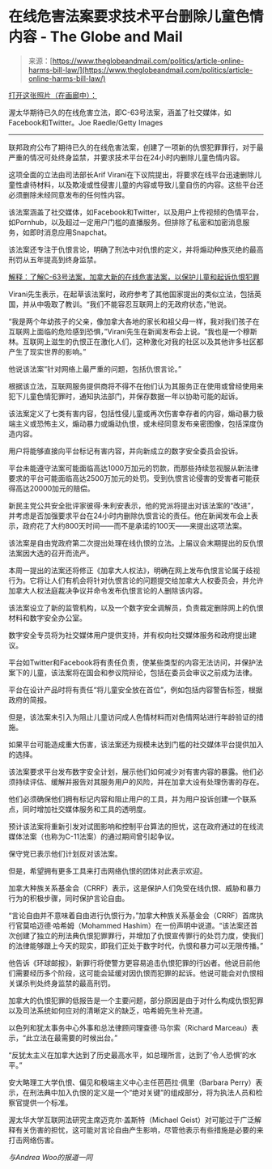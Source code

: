 <!--yml

category: 未分类

date: 2024-05-29 13:26:15

-->

# 在线危害法案要求技术平台删除儿童色情内容 - The Globe and Mail

> 来源：[https://www.theglobeandmail.com/politics/article-online-harms-bill-law/](https://www.theglobeandmail.com/politics/article-online-harms-bill-law/)

[打开这张照片（在画廊中）：](https://www.theglobeandmail.com/resizer/v2/A2762DUKYFG5VLS2AZP6SWI7VM.jpg?auth=8302ec54309331c314563f6136d2e49fc96dcca9503bd7acccff20714f67291d&width=600&quality=80)

渥太华期待已久的在线危害立法，即C-63号法案，涵盖了社交媒体，如Facebook和Twitter。Joe Raedle/Getty Images

* * *

联邦政府公布了期待已久的在线危害法案，创建了一项新的仇恨犯罪罪行，对于最严重的情况可处终身监禁，并要求技术平台在24小时内删除儿童色情内容。

这项全面的立法由司法部长Arif Virani在下议院提出，将要求在线平台迅速删除儿童性虐待材料，以及欺凌或性侵害儿童的内容或导致儿童自伤的内容。这些平台还必须删除未经同意发布的任何性内容。

该法案涵盖了社交媒体，如Facebook和Twitter，以及用户上传视频的色情平台，如Pornhub，以及超过一定用户门槛的直播服务。但排除了私密和加密消息服务，如即时消息应用Snapchat。

该法案还专注于仇恨言论，明确了刑法中对仇恨的定义，并将煽动种族灭绝的最高刑罚从五年提高到终身监禁。

[解释：了解C-63号法案，加拿大新的在线危害法案，以保护儿童和起诉仇恨犯罪](https://www.theglobeandmail.com/politics/article-online-harms-bill-child-abuse/)

Virani先生表示，在起草该法案时，政府参考了其他国家提出的类似立法，包括英国，并从中吸取了教训。“我们不能容忍互联网上的无政府状态，”他说。

“我是两个年幼孩子的父亲，像加拿大各地的家长和祖父母一样，我对我们孩子在互联网上面临的危险感到恐惧，”Virani先生在新闻发布会上说。“我也是一个穆斯林。互联网上滋生的仇恨正在激化人们，这种激化对我的社区以及其他许多社区都产生了现实世界的影响。”

他说该法案“针对网络上最严重的问题，包括仇恨言论。”

根据该立法，互联网服务提供商将不得不在他们认为其服务正在使用或曾经使用来犯下儿童色情犯罪时，通知执法部门，并保存数据一年以协助可能的起诉。

该法案定义了七类有害内容，包括性侵儿童或再次伤害幸存者的内容，煽动暴力极端主义或恐怖主义，煽动暴力或煽动仇恨，或未经同意发布亲密图像，包括深度伪造内容。

用户将能够直接向平台标记有害内容，并向新成立的数字安全委员会投诉。

平台未能遵守法案可能面临高达1000万加元的罚款，而那些持续忽视服从新法律要求的平台可能面临高达2500万加元的处罚。受到仇恨言论侵害的受害者可能获得高达20000加元的赔偿。

新民主党公共安全批评家彼得·朱利安表示，他的党派将提出对该法案的“改进”，并考虑是否加强要求平台在24小时内删除仇恨言论的责任。他在新闻发布会上表示，政府花了大约800天时间——而不是承诺的100天——来提出这项法案。

该法案是自由党政府第二次提出处理在线仇恨的立法。上届议会末期提出的反仇恨法案因大选的召开而流产。

本周一提出的法案还将修正《加拿大人权法》，明确在网上发布仇恨言论属于歧视行为。它将让人们有机会将针对仇恨言论的问题提交给加拿大人权委员会，并允许加拿大人权法庭裁决争议并命令发布仇恨言论的人删除该内容。

该法案设立了新的监管机构，以及一个数字安全调解员，负责裁定删除网上的仇恨材料和数字安全办公室。

数字安全专员将为社交媒体用户提供支持，并有权向社交媒体服务和政府提出建议。

平台如Twitter和Facebook将有责任负责，使某些类型的内容无法访问，并保护法案下的儿童，该法案将在国会和参议院辩论，包括在委员会审议之前成为法律。

平台在设计产品时将有责任“将儿童安全放在首位”，例如包括内容警告标签，根据政府的简报。

但是，该法案未引入为阻止儿童访问成人色情材料而对色情网站进行年龄验证的措施。

如果平台可能造成重大伤害，该法案还为规模未达到门槛的社交媒体平台提供加入的选择。

该法案要求平台发布数字安全计划，展示他们如何减少对有害内容的暴露。他们必须持续评估、缓解并报告对其服务用户的风险，并在加拿大设有处理伤害的存在。

他们必须确保他们拥有标记内容和阻止用户的工具，并为用户投诉创建一个联系点，同时增加社交媒体服务和工具的透明度。

预计该法案将重新引发对试图影响和控制平台算法的担忧，这在政府通过的在线流媒体法案（也称为C-11法案）的通过期间曾引起争议。

保守党已表示他们计划反对该法案。

但是，希望拥有更多工具来打击网络仇恨的团体对此表示欢迎。

加拿大种族关系基金会（CRRF）表示，这是保护人们免受在线仇恨、威胁和暴力行为的积极步骤，同时保护言论自由。

“言论自由并不意味着自由进行仇恨行为，”加拿大种族关系基金会（CRRF）首席执行官莫哈迈德·哈希姆（Mohammed Hashim）在一份声明中说道。“该法案还首次创建了独立的刑法典仇恨犯罪罪行，并增加了仇恨宣传罪行的处罚力度，使我们的法律能够跟上今天的现实，即我们正处于数字时代，仇恨和暴力可以无限传播。”

他告诉《环球邮报》，新罪行将使警方更容易追击仇恨犯罪的行凶者。他说目前他们需要经历多个阶段，这可能会延缓对因仇恨而犯罪的起诉。他说可能会对仇恨相关谋杀判处终身监禁的最高刑罚。

加拿大的仇恨犯罪的低报告是一个主要问题，部分原因是由于对什么构成仇恨犯罪以及司法系统如何应对的清晰定义的缺乏，哈希姆先生补充道。

以色列和犹太事务中心外事和总法律顾问理查德·马尔索（Richard Marceau）表示，“此立法在最需要的时候出台。”

“反犹太主义在加拿大达到了历史最高水平，如总理所言，达到了‘令人恐惧’的水平。”

安大略理工大学仇恨、偏见和极端主义中心主任芭芭拉·佩里（Barbara Perry）表示，在刑法典中加入仇恨的定义是一个“绝对关键”的组成部分，将为执法人员和检察官提供一个标准。

渥太华大学互联网法研究主席迈克尔·盖斯特（Michael Geist）对可能过于广泛解释有关伤害的担忧，这可能对言论自由产生影响，尽管他表示有些措施是必要的来打击网络伤害。

*与Andrea Woo的报道一同*
